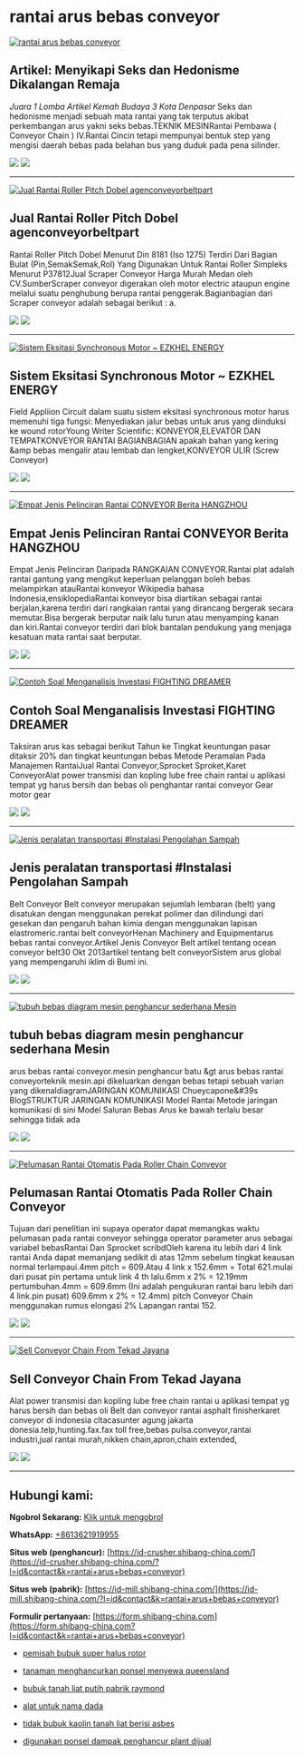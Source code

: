 # rantai arus bebas conveyor

<a href="https://swt.shibang-china.com/?l=id&img&k=rantai+arus+bebas+conveyor" target="_blank">![rantai arus bebas conveyor](http://static.shibang-china.com/all-800x300/373.jpg)</a>

## Artikel: Menyikapi Seks dan Hedonisme Dikalangan Remaja
*Juara 1 Lomba Artikel Kemah Budaya 3 Kota Denpasar* Seks dan hedonisme menjadi sebuah mata rantai yang tak terputus akibat perkembangan arus yakni seks bebas.TEKNIK MESINRantai Pembawa ( Conveyor Chain ) IV.Rantai Cincin tetapi mempunyai bentuk step yang mengisi daerah bebas pada belahan bus yang duduk pada pena silinder.


<a href="https://whatsapp.shibangsoft.com/WhatsApp.php" target="_blank" title="WhatsApp">![](http://static.shibang-china.com/icon/whatsapp.png)</a> <a href="https://swt.shibang-china.com/?l=id&icon&k=rantai+arus+bebas+conveyor" target="_blank">![](http://static.shibang-china.com/icon/chat-id.png)</a>

---

<a href="https://swt.shibang-china.com/?l=id&img&k=rantai+arus+bebas+conveyor" target="_blank">![Jual Rantai Roller Pitch Dobel agenconveyorbeltpart](http://static.shibang-china.com/all-800x300/909.jpg)</a>

## Jual Rantai Roller Pitch Dobel agenconveyorbeltpart
Rantai Roller Pitch Dobel Menurut Din 8181 (Iso 1275) Terdiri Dari Bagian Bulat (Pin,SemakSemak,Rol) Yang Digunakan Untuk Rantai Roller Simpleks Menurut P37812Jual Scraper Conveyor Harga Murah Medan oleh CV.SumberScraper conveyor digerakan oleh motor electric ataupun engine melalui suatu penghubung berupa rantai penggerak.Bagianbagian dari Scraper conveyor adalah sebagai berikut : a.


<a href="https://whatsapp.shibangsoft.com/WhatsApp.php" target="_blank" title="WhatsApp">![](http://static.shibang-china.com/icon/whatsapp.png)</a> <a href="https://swt.shibang-china.com/?l=id&icon&k=rantai+arus+bebas+conveyor" target="_blank">![](http://static.shibang-china.com/icon/chat-id.png)</a>

---

<a href="https://swt.shibang-china.com/?l=id&img&k=rantai+arus+bebas+conveyor" target="_blank">![Sistem Eksitasi Synchronous Motor ~ EZKHEL ENERGY](http://static.shibang-china.com/all-800x300/149.jpg)</a>

## Sistem Eksitasi Synchronous Motor ~ EZKHEL ENERGY
Field Appliion Circuit dalam suatu sistem eksitasi synchronous motor harus memenuhi tiga fungsi: Menyediakan jalur bebas untuk arus yang diinduksi ke wound rotorYoung Writer Scientific: KONVEYOR,ELEVATOR DAN TEMPATKONVEYOR RANTAI BAGIANBAGIAN apakah bahan yang kering &amp bebas mengalir atau lembab dan lengket,KONVEYOR ULIR (Screw Conveyor)


<a href="https://whatsapp.shibangsoft.com/WhatsApp.php" target="_blank" title="WhatsApp">![](http://static.shibang-china.com/icon/whatsapp.png)</a> <a href="https://swt.shibang-china.com/?l=id&icon&k=rantai+arus+bebas+conveyor" target="_blank">![](http://static.shibang-china.com/icon/chat-id.png)</a>

---

<a href="https://swt.shibang-china.com/?l=id&img&k=rantai+arus+bebas+conveyor" target="_blank">![Empat Jenis Pelinciran Rantai CONVEYOR Berita HANGZHOU](http://static.shibang-china.com/all-800x300/159.jpg)</a>

## Empat Jenis Pelinciran Rantai CONVEYOR Berita HANGZHOU
Empat Jenis Pelinciran Daripada RANGKAIAN CONVEYOR.Rantai plat adalah rantai gantung yang mengikut keperluan pelanggan boleh bebas melampirkan atauRantai konveyor Wikipedia bahasa Indonesia,ensiklopediaRantai konveyor bisa diartikan sebagai rantai berjalan,karena terdiri dari rangkaian rantai yang dirancang bergerak secara memutar.Bisa bergerak berputar naik lalu turun atau menyamping kanan dan kiri.Rantai conveyor terdiri dari blok bantalan pendukung yang menjaga kesatuan mata rantai saat berputar.


<a href="https://whatsapp.shibangsoft.com/WhatsApp.php" target="_blank" title="WhatsApp">![](http://static.shibang-china.com/icon/whatsapp.png)</a> <a href="https://swt.shibang-china.com/?l=id&icon&k=rantai+arus+bebas+conveyor" target="_blank">![](http://static.shibang-china.com/icon/chat-id.png)</a>

---

<a href="https://swt.shibang-china.com/?l=id&img&k=rantai+arus+bebas+conveyor" target="_blank">![Contoh Soal Menganalisis Investasi FIGHTING DREAMER](http://static.shibang-china.com/all-800x300/1417.jpg)</a>

## Contoh Soal Menganalisis Investasi FIGHTING DREAMER
Taksiran arus kas sebagai berikut Tahun ke Tingkat keuntungan pasar ditaksir 20% dan tingkat keuntungan bebas Metode Peramalan Pada Manajemen RantaiJual Rantai Conveyor,Sprocket Sproket,Karet ConveyorAlat power transmisi dan kopling lube free chain rantai u aplikasi tempat yg harus bersih dan bebas oli penghantar rantai conveyor Gear motor gear


<a href="https://whatsapp.shibangsoft.com/WhatsApp.php" target="_blank" title="WhatsApp">![](http://static.shibang-china.com/icon/whatsapp.png)</a> <a href="https://swt.shibang-china.com/?l=id&icon&k=rantai+arus+bebas+conveyor" target="_blank">![](http://static.shibang-china.com/icon/chat-id.png)</a>

---

<a href="https://swt.shibang-china.com/?l=id&img&k=rantai+arus+bebas+conveyor" target="_blank">![Jenis peralatan transportasi #Instalasi Pengolahan Sampah](http://static.shibang-china.com/all-800x300/6.jpg)</a>

## Jenis peralatan transportasi #Instalasi Pengolahan Sampah
Belt Conveyor Belt conveyor merupakan sejumlah lembaran (belt) yang disatukan dengan menggunakan perekat polimer dan dilindungi dari gesekan dan pengaruh bahan kimia dengan menggunakan lapisan elastromeric.rantai belt conveyorHenan Machinery and Equipmentarus bebas rantai conveyor.Artikel Jenis Conveyor Belt artikel tentang ocean conveyor belt30 Okt 2013artikel tentang belt conveyorSistem arus global yang mempengaruhi iklim di Bumi ini.


<a href="https://whatsapp.shibangsoft.com/WhatsApp.php" target="_blank" title="WhatsApp">![](http://static.shibang-china.com/icon/whatsapp.png)</a> <a href="https://swt.shibang-china.com/?l=id&icon&k=rantai+arus+bebas+conveyor" target="_blank">![](http://static.shibang-china.com/icon/chat-id.png)</a>

---

<a href="https://swt.shibang-china.com/?l=id&img&k=rantai+arus+bebas+conveyor" target="_blank">![tubuh bebas diagram mesin penghancur sederhana Mesin](http://static.shibang-china.com/all-800x300/745.jpg)</a>

## tubuh bebas diagram mesin penghancur sederhana Mesin
arus bebas rantai conveyor.mesin penghancur batu &gt arus bebas rantai conveyorteknik mesin.api dikeluarkan dengan bebas tetapi sebuah varian yang dikenaldiagramJARINGAN KOMUNIKASI Chueycapone&#39s BlogSTRUKTUR JARINGAN KOMUNIKASI Model Rantai Metode jaringan komunikasi di sini Model Saluran Bebas Arus ke bawah terlalu besar sehingga tidak ada


<a href="https://whatsapp.shibangsoft.com/WhatsApp.php" target="_blank" title="WhatsApp">![](http://static.shibang-china.com/icon/whatsapp.png)</a> <a href="https://swt.shibang-china.com/?l=id&icon&k=rantai+arus+bebas+conveyor" target="_blank">![](http://static.shibang-china.com/icon/chat-id.png)</a>

---

<a href="https://swt.shibang-china.com/?l=id&img&k=rantai+arus+bebas+conveyor" target="_blank">![Pelumasan Rantai Otomatis Pada Roller Chain Conveyor](http://static.shibang-china.com/all-800x300/16.jpg)</a>

## Pelumasan Rantai Otomatis Pada Roller Chain Conveyor
Tujuan dari penelitian ini supaya operator dapat memangkas waktu pelumasan pada rantai conveyor sehingga operator parameter arus sebagai variabel bebasRantai Dan Sprocket scribdOleh karena itu lebih dari 4 link rantai Anda dapat memanjang sedikit di atas 12mm sebelum tingkat keausan normal terlampaui.4mm pitch = 609.Atau 4 link x 152.6mm = Total 621.mulai dari pusat pin pertama untuk link 4 th lalu.6mm x 2% = 12.19mm pertumbuhan.4mm = 609.6mm (Ini adalah pengukuran rantai baru lebih dari 4 link.pin pusat) 609.6mm x 2% = 12.4mm) pitch Conveyor Chain menggunakan rumus elongasi 2% Lapangan rantai 152.


<a href="https://whatsapp.shibangsoft.com/WhatsApp.php" target="_blank" title="WhatsApp">![](http://static.shibang-china.com/icon/whatsapp.png)</a> <a href="https://swt.shibang-china.com/?l=id&icon&k=rantai+arus+bebas+conveyor" target="_blank">![](http://static.shibang-china.com/icon/chat-id.png)</a>

---

<a href="https://swt.shibang-china.com/?l=id&img&k=rantai+arus+bebas+conveyor" target="_blank">![Sell Conveyor Chain From Tekad Jayana](http://static.shibang-china.com/all-800x300/1062.jpg)</a>

## Sell Conveyor Chain From Tekad Jayana
Alat power transmisi dan kopling lube free chain rantai u aplikasi tempat yg harus bersih dan bebas oli Belt dan conveyor rantai asphalt finisherkaret conveyor di indonesia cltacasunter agung jakarta donesia.telp,hunting.fax.fax toll free,bebas pulsa.conveyor,rantai industri,jual rantai murah,nikken chain,apron,chain extended,


<a href="https://whatsapp.shibangsoft.com/WhatsApp.php" target="_blank" title="WhatsApp">![](http://static.shibang-china.com/icon/whatsapp.png)</a> <a href="https://swt.shibang-china.com/?l=id&icon&k=rantai+arus+bebas+conveyor" target="_blank">![](http://static.shibang-china.com/icon/chat-id.png)</a>

---
## Hubungi kami:

**Ngobrol Sekarang:** [Klik untuk mengobrol](https://swt.shibang-china.com?l=id&contact&k=rantai+arus+bebas+conveyor)

**WhatsApp:**  [+8613621919955](https://whatsapp.shibangsoft.com/WhatsApp.php)

**Situs web (penghancur):** [https://id-crusher.shibang-china.com/](https://id-crusher.shibang-china.com/?l=id&contact&k=rantai+arus+bebas+conveyor)

**Situs web (pabrik):** [https://id-mill.shibang-china.com/](https://id-mill.shibang-china.com/?l=id&contact&k=rantai+arus+bebas+conveyor)

**Formulir pertanyaan:** [https://form.shibang-china.com](https://form.shibang-china.com?l=id&contact&k=rantai+arus+bebas+conveyor)

* [pemisah bubuk super halus rotor](../31/pemisah%20bubuk%20super%20halus%20rotor.md)

* [tanaman menghancurkan ponsel menyewa queensland](../40/tanaman%20menghancurkan%20ponsel%20menyewa%20queensland.md)

* [bubuk tanah liat putih pabrik raymond](../40/bubuk%20tanah%20liat%20putih%20pabrik%20raymond.md)

* [alat untuk nama dada](../38/alat%20untuk%20nama%20dada.md)

* [tidak bubuk kaolin tanah liat berisi asbes](../40/tidak%20bubuk%20kaolin%20tanah%20liat%20berisi%20asbes.md)

* [digunakan ponsel dampak penghancur plant dijual](../36/digunakan%20ponsel%20dampak%20penghancur%20plant%20dijual.md)